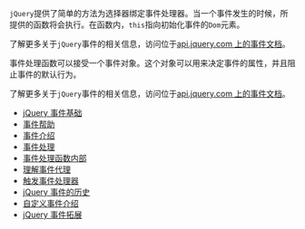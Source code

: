 `jQuery`提供了简单的方法为选择器绑定事件处理器。当一个事件发生的时候，所提供的函数将会执行。在函数内，`this`指向初始化事件的`Dom`元素。

了解更多关于`jQuery`事件的相关信息，访问位于[api.jquery.com 上的事件文档]()。

事件处理函数可以接受一个事件对象。这个对象可以用来决定事件的属性，并且阻止事件的默认行为。

了解更多关于`jQuery`事件的相关信息，访问位于[api.jquery.com 上的事件文档]()。

- [jQuery 事件基础]()
- [事件帮助]()
- [事件介绍]()
- [事件处理]()
- [事件处理函数内部]()
- [理解事件代理]()
- [触发事件处理器]()
- [jQuery 事件的历史]()
- [自定义事件介绍]()
- [jQuery 事件拓展]()